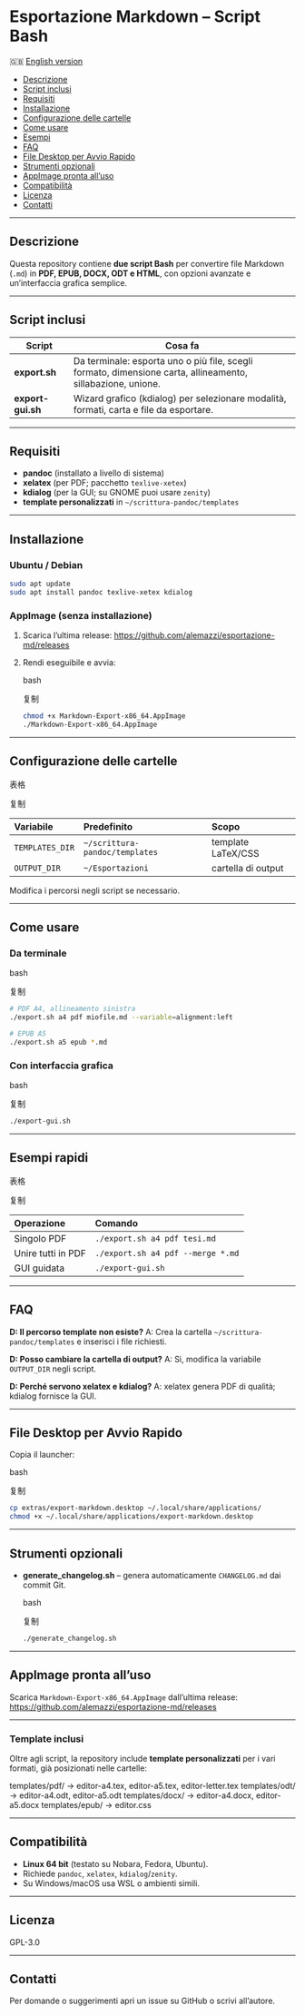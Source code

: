 # Esportazione Markdown – Script Bash

🇬🇧 [English version](README_EN.md)

- [Descrizione](#descrizione)
- [Script inclusi](#script-inclusi)
- [Requisiti](#requisiti)
- [Installazione](#installazione)
- [Configurazione delle cartelle](#configurazione-delle-cartelle)
- [Come usare](#come-usare)
- [Esempi](#esempi)
- [FAQ](#faq)
- [File Desktop per Avvio Rapido](#file-desktop-per-avvio-rapido)
- [Strumenti opzionali](#strumenti-opzionali)
- [AppImage pronta all’uso](#appimage-pronta-alluso)
- [Compatibilità](#compatibilità)
- [Licenza](#licenza)
- [Contatti](#contatti)

---

## Descrizione

Questa repository contiene **due script Bash** per convertire file Markdown (`.md`) in **PDF, EPUB, DOCX, ODT e HTML**, con opzioni avanzate e un’interfaccia grafica semplice.

---

## Script inclusi

| Script            | Cosa fa                                                      |
| ----------------- | ------------------------------------------------------------ |
| **export.sh**     | Da terminale: esporta uno o più file, scegli formato, dimensione carta, allineamento, sillabazione, unione. |
| **export-gui.sh** | Wizard grafico (kdialog) per selezionare modalità, formati, carta e file da esportare. |

---

## Requisiti

- **pandoc**  (installato a livello di sistema)  
- **xelatex** (per PDF; pacchetto `texlive-xetex`)  
- **kdialog** (per la GUI; su GNOME puoi usare `zenity`)  
- **template personalizzati** in `~/scrittura-pandoc/templates`

---

## Installazione

### Ubuntu / Debian

```bash
sudo apt update
sudo apt install pandoc texlive-xetex kdialog
```

### AppImage (senza installazione)

1. Scarica l’ultima release:
   https://github.com/alemazzi/esportazione-md/releases

2. Rendi eseguibile e avvia:

   bash

   复制

   ```bash
   chmod +x Markdown-Export-x86_64.AppImage
   ./Markdown-Export-x86_64.AppImage
   ```

   

------

## Configurazione delle cartelle

表格

复制

| Variabile       | Predefinito                    | Scopo              |
| :-------------- | :----------------------------- | :----------------- |
| `TEMPLATES_DIR` | `~/scrittura-pandoc/templates` | template LaTeX/CSS |
| `OUTPUT_DIR`    | `~/Esportazioni`               | cartella di output |

Modifica i percorsi negli script se necessario.

------

## Come usare

### Da terminale

bash

复制

```bash
# PDF A4, allineamento sinistra
./export.sh a4 pdf miofile.md --variable=alignment:left

# EPUB A5
./export.sh a5 epub *.md
```

### Con interfaccia grafica

bash

复制

```bash
./export-gui.sh
```

------

## Esempi rapidi

表格

复制

| Operazione         | Comando                           |
| :----------------- | :-------------------------------- |
| Singolo PDF        | `./export.sh a4 pdf tesi.md`      |
| Unire tutti in PDF | `./export.sh a4 pdf --merge *.md` |
| GUI guidata        | `./export-gui.sh`                 |

------

## FAQ

**D: Il percorso template non esiste?**
A: Crea la cartella `~/scrittura-pandoc/templates` e inserisci i file richiesti.

**D: Posso cambiare la cartella di output?**
A: Sì, modifica la variabile `OUTPUT_DIR` negli script.

**D: Perché servono xelatex e kdialog?**
A: xelatex genera PDF di qualità; kdialog fornisce la GUI.

------

## File Desktop per Avvio Rapido

Copia il launcher:

bash

复制

```bash
cp extras/export-markdown.desktop ~/.local/share/applications/
chmod +x ~/.local/share/applications/export-markdown.desktop
```

------

## Strumenti opzionali

- **generate_changelog.sh** – genera automaticamente `CHANGELOG.md` dai commit Git.

  bash

  复制

  ```bash
  ./generate_changelog.sh
  ```

  

------

## AppImage pronta all’uso

Scarica `Markdown-Export-x86_64.AppImage` dall’ultima release:
https://github.com/alemazzi/esportazione-md/releases

---

### Template inclusi

Oltre agli script, la repository include **template personalizzati** per i vari formati, già posizionati nelle cartelle:

templates/pdf/       → editor-a4.tex, editor-a5.tex, editor-letter.tex
templates/odt/       → editor-a4.odt, editor-a5.odt
templates/docx/      → editor-a4.docx, editor-a5.docx
templates/epub/      → editor.css

------

## Compatibilità

- **Linux 64 bit** (testato su Nobara, Fedora, Ubuntu).
- Richiede `pandoc`, `xelatex`, `kdialog`/`zenity`.
- Su Windows/macOS usa WSL o ambienti simili.

------

## Licenza

GPL-3.0

------

## Contatti

Per domande o suggerimenti apri un issue su GitHub o scrivi all’autore.